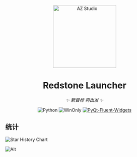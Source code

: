 <div align="center">

<a href="https://azteam.cn/">
    <img src="https://s21.ax1x.com/2024/08/28/pAAkWgP.png" width="200" height="200" alt="AZ Studio">
  </a>

# Redstone Launcher

_✨ 新目标 再出发 ✨_

<p align="center">
  <img src="https://img.shields.io/badge/Python-3.8%2B-blue?logo=python" alt="Python">
  <img src="https://img.shields.io/badge/Windows-≥17763-pink?logo=windows" alt="WinOnly">
  <a href="https://github.com/zhiyiYo/PyQt-Fluent-Widgets/">
    <img src="https://img.shields.io/badge/PyQt_Fluent_Widgets-1.5.6-red" alt="PyQt-Fluent-Widgets">
  </a>
</p>

</div>

## 统计

![Star History Chart](https://api.star-history.com/svg?repos=AZ-Studio-2023/RedstoneLauncher&type=Date)

![Alt](https://repobeats.axiom.co/api/embed/e9a933aefa5ffb60330e7079c79fa972279a7f7c.svg "Repobeats analytics image")

